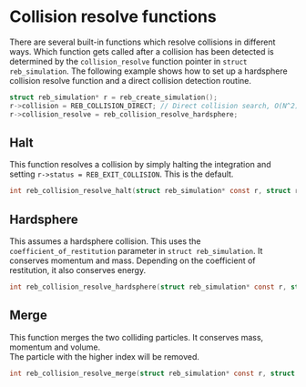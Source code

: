 # Collision resolve functions

There are several built-in functions which resolve collisions in different ways.
Which function gets called after a collision has been detected is determined by the `collision_resolve` function pointer in `struct reb_simulation`. 
The following example shows how to set up a hardsphere collision resolve function and a direct collision detection routine.

```c
struct reb_simulation* r = reb_create_simulation();
r->collision = REB_COLLISION_DIRECT; // Direct collision search, O(N^2)
r->collision_resolve = reb_collision_resolve_hardsphere;
```

## Halt

This function resolves a collision by simply halting the integration and setting `r->status = REB_EXIT_COLLISION`. 
This is the default. 

```c
int reb_collision_resolve_halt(struct reb_simulation* const r, struct reb_collision c);
```

## Hardsphere

This assumes a hardsphere collision. 
This uses the `coefficient_of_restitution` parameter in `struct reb_simulation`. 
It conserves momentum and mass.
Depending on the coefficient of restitution, it also conserves energy.

```c
int reb_collision_resolve_hardsphere(struct reb_simulation* const r, struct reb_collision c);
```

## Merge
 
 This function merges the two colliding particles. 
 It conserves mass, momentum and volume.  
 The particle with the higher index will be removed. 

```c
int reb_collision_resolve_merge(struct reb_simulation* const r, struct reb_collision c);
```
